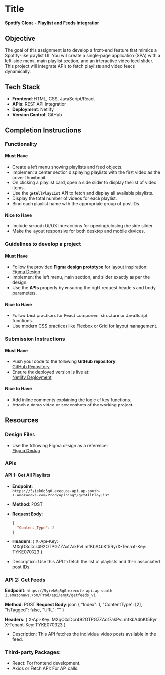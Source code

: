 # Title

**Spotify Clone - Playlist and Feeds Integration**

## Objective

The goal of this assignment is to develop a front-end feature that mimics a Spotify-like playlist UI. You will create a single-page application (SPA) with a left-side menu, main playlist section, and an interactive video feed slider. This project will integrate APIs to fetch playlists and video feeds dynamically.

## Tech Stack

- **Frontend**: HTML, CSS, JavaScript/React
- **APIs**: REST API Integration
- **Deployment**: Netlify
- **Version Control**: GitHub

## Completion Instructions

### Functionality

#### Must Have

- Create a left menu showing playlists and feed objects.
- Implement a center section displaying playlists with the first video as the cover thumbnail.
- On clicking a playlist card, open a side slider to display the list of video items.
- Use the **`getAllPlayList`** API to fetch and display all available playlists.
- Display the total number of videos for each playlist.
- Bind each playlist name with the appropriate group of post IDs.

#### Nice to Have

- Include smooth UI/UX interactions for opening/closing the side slider.
- Make the layout responsive for both desktop and mobile devices.

### Guidelines to develop a project

#### Must Have

- Follow the provided **Figma design prototype** for layout inspiration:  
  [Figma Design](https://www.figma.com/proto/TxyrZ70tJvV6yiGm5mHedL/blaash-2?node-id=0-1)
- Implement the left menu, main section, and slider exactly as per the design.
- Use the **APIs** properly by ensuring the right request headers and body parameters.

#### Nice to Have

- Follow best practices for React component structure or JavaScript functions.
- Use modern CSS practices like Flexbox or Grid for layout management.

### Submission Instructions

#### Must Have

- Push your code to the following **GitHub repository**:  
  [GitHub Repository](https://github.com/akhilbhumireddy/spotifyclone.git)
- Ensure the deployed version is live at:  
  [Netlify Deployment](https://spotifycloneakhils.netlify.app)

#### Nice to Have

- Add inline comments explaining the logic of key functions.
- Attach a demo video or screenshots of the working project.

## Resources

### Design Files

- Use the following Figma design as a reference:  
  [Figma Design](https://www.figma.com/proto/TxyrZ70tJvV6yiGm5mHedL/blaash-2?node-id=0-1)

### APIs

#### API 1: Get All Playlists

- **Endpoint**:  
  `https://5yiek6g5g0.execute-api.ap-south-1.amazonaws.com/Prod/api/engt/getAllPlayList`
- **Method**: POST
- **Request Body**:
  ```json
  {
    "Content_Type": 2
  }
  ```
- **Headers**:
  {
  X-Api-Key: MXqO3cDcr492OTPGZZAot7akPvLmfKbA4bKt5RyrX-Tenant-Key: TYKE070323
  }

- Description: Use this API to fetch the list of playlists and their associated post IDs.

### API 2: Get Feeds

**Endpoint**:
`https://5yiek6g5g0.execute-api.ap-south-1.amazonaws.com/Prod/api/engt/getfeeds_v1`

**Method**: POST
**Request Body**:
json
{
"Index": 1,
"ContentType": [2],
"IsTagged": false,
"URL": ""
}

**Headers**:
{
X-Api-Key: MXqO3cDcr492OTPGZZAot7akPvLmfKbA4bKt5Ryr  
 X-Tenant-Key: TYKE070323
}

- Description: This API fetches the individual video posts available in the feed.

### Third-party Packages:

- React: For frontend development.
- Axios or Fetch API: For API calls.
